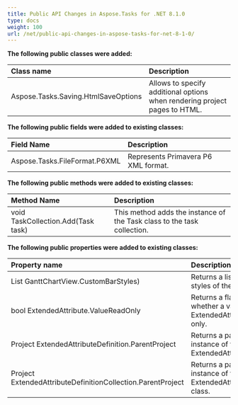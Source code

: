 ```yaml
---
title: Public API Changes in Aspose.Tasks for .NET 8.1.0
type: docs
weight: 100
url: /net/public-api-changes-in-aspose-tasks-for-net-8-1-0/
---
```


**The following public classes were added:**

|**Class name**|**Description**|
| :- | :- |
|Aspose.Tasks.Saving.HtmlSaveOptions |Allows to specify additional options when rendering project pages to HTML. |
**The following public fields were added to existing classes:**

|**Field Name**|**Description**|
| :- | :- |
|Aspose.Tasks.FileFormat.P6XML |Represents Primavera P6 XML format. |
**The following public methods were added to existing classes:**

|**Method Name**|**Description**|
| :- | :- |
|void TaskCollection.Add(Task task) |This method adds the instance of the Task class to the task collection. |
**The following public properties were added to existing classes:**

|**Property name**|**Description**|
| :- | :- |
|List<GanttBarStyle> GanttChartView.CustomBarStyles) |Returns a list of custom Gantt bar styles of the Gantt Chart view. |
|bool ExtendedAttribute.ValueReadOnly |Returns a flag which determines whether a value of the ExtendedAttribute instance is read-only. |
|Project ExtendedAttributeDefinition.ParentProject |Returns a parent project for the instance of the ExtendedAttributeDefinition class. |
|Project ExtendedAttributeDefinitionCollection.ParentProject |Returns a parent project for the instance of the ExtendedAttributeDefinitionCollection class. |

